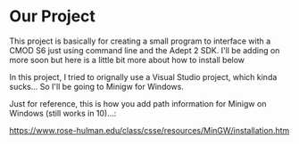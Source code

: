 # Our Project

This project is basically for creating a small program to interface with a CMOD S6 just using command line and the Adept 2 SDK. I'll be adding on more soon but here is a little bit more about how to install below


In this project, I tried to orignally use a Visual Studio project, which kinda sucks... So I'll be going to Minigw for Windows.

Just for reference, this is how you add path information for Minigw on Windows (still works in 10)...:

https://www.rose-hulman.edu/class/csse/resources/MinGW/installation.htm
